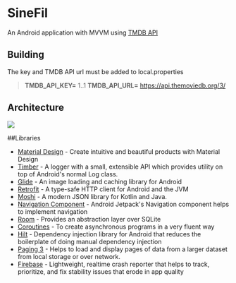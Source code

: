 # SineFil
An Android application with MVVM using [TMDB API](https://www.themoviedb.org/documentation/api/)

## Building
The key and TMDB API url must be added to local.properties

> **TMDB_API_KEY=** 1..1
> **TMDB_API_URL=** https://api.themoviedb.org/3/

## Architecture

[![](https://developer.android.com/topic/libraries/architecture/images/final-architecture.png)](https://developer.android.com/jetpack/guide)

##Libraries

- [Material Design](https://material.io/develop/android/docs/getting-started/) - Create intuitive and beautiful products with Material Design
- [Timber](https://github.com/JakeWharton/timber/) - A logger with a small, extensible API which provides utility on top of Android's normal Log class. 
- [Glide](https://github.com/bumptech/glide/) - An image loading and caching library for Android
- [Retrofit](https://github.com/square/retrofit/) - A type-safe HTTP client for Android and the JVM
- [Moshi](https://github.com/square/moshi/) - A modern JSON library for Kotlin and Java. 
- [Navigation Component](https://developer.android.com/guide/navigation/) - Android Jetpack's Navigation component helps to implement navigation
- [Room](https://developer.android.com/jetpack/androidx/releases/room/) - Provides an abstraction layer over SQLite
- [Coroutines](https://kotlinlang.org/docs/coroutines-overview.html/) - To create asynchronous programs in a very fluent way
- [Hilt](https://developer.android.com/training/dependency-injection/hilt-android/) - Dependency injection library for Android that reduces the boilerplate of doing manual dependency injection
- [Paging 3](https://developer.android.com/topic/libraries/architecture/paging/v3-overview) -  Helps to load and display pages of data from a larger dataset from local storage or over network. 
- [Firebase](https://firebase.google.com/docs/crashlytics?hl=uk/) - Lightweight, realtime crash reporter that helps to track, prioritize, and fix stability issues that erode in app quality
